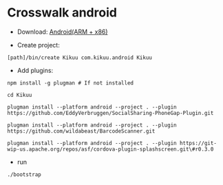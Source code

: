 # Crosswalk android

* Download: [Android(ARM + x86)](https://download.01.org/crosswalk/releases/crosswalk/android/stable/11.40.277.7/crosswalk-11.40.277.7.zip)

* Create project:

```
[path]/bin/create Kikuu com.kikuu.android Kikuu
```

* Add plugins:

```
npm install -g plugman # If not installed

cd Kikuu

plugman install --platform android --project . --plugin https://github.com/EddyVerbruggen/SocialSharing-PhoneGap-Plugin.git

plugman install --platform android --project . --plugin https://github.com/wildabeast/BarcodeScanner.git

plugman install --platform android --project . --plugin https://git-wip-us.apache.org/repos/asf/cordova-plugin-splashscreen.git\#r0.3.0
```

* run

```
./bootstrap
```